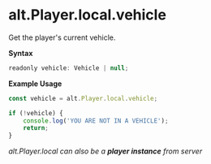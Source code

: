 # alt.Player.local.vehicle

Get the player's current vehicle.

**Syntax**

```js
readonly vehicle: Vehicle | null;
```

**Example Usage**

```js
const vehicle = alt.Player.local.vehicle;

if (!vehicle) {
    console.log('YOU ARE NOT IN A VEHICLE');
    return;
}
```

_alt.Player.local can also be a **player instance** from server_
